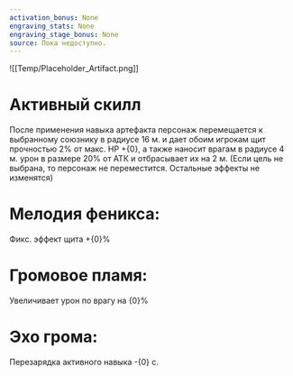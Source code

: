 ```yaml
---
activation_bonus: None
engraving_stats: None
engraving_stage_bonus: None
source: Пока недоступно.
---
```

![[Temp/Placeholder_Artifact.png]]
# Активный скилл
После применения навыка артефакта персонаж перемещается к выбранному союзнику в радиусе 16 м. и дает обоим игрокам щит прочностью 2% от макс. HP +{0}, а также наносит врагам в радиусе 4 м. урон в размере 20% от АТК и отбрасывает их на 2 м. (Если цель не выбрана, то персонаж не переместится. Остальные эффекты не изменятся)

# Мелодия феникса: 
Фикс. эффект щита +{0}%
# Громовое пламя: 
Увеличивает урон по врагу на {0}%
# Эхо грома: 
Перезарядка активного навыка -{0} с.
